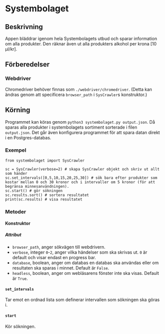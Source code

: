 # Systembolaget

## Beskrivning

Appen bläddrar igenom hela Systembolagets utbud och sparar information om alla produkter. Den räknar även ut alla produkters alkohol per krona [10 µl/kr].

## Förberedelser

### Webdriver

Chromedriver behöver finnas som `./webdriver/chromedriver`. (Detta kan ändras genom att specificera `browser_path` i `SysCrawler`s konstruktor.)

## Körning

Programmet kan köras genom `python3 systembolaget.py output.json`. Då sparas alla produkter i systembolagets sortiment sorterade i filen `output.json`. Det går även konfigurera programmet för att spara datan direkt i en Postgres-databas.

### Exempel

```
from systembolaget import SysCrawler

sc = SysCrawler(verbose=2) # skapa SysCrawler objekt och skriv ut allt som händer
sc.set_intervals([0,5,10,15,20,25,30]) # sök bara efter produkter som kostar mellan 0 och 30 kronor och i intervaller om 5 kronor (för att begränsa minnesanvändningen).
sc.start() # gör sökningen
sc.results.sort() # sortera resultatet
print(sc.results) # visa resultatet
```

### Metoder

#### Konstruktor

##### Attribut

* `browser_path`, anger sökvägen till webdrivern.
* `verbose`, integer `0`-`2`, anger vilka händelser som ska skrivas ut. `0` är default och visar endast en progress bar.
* `database`, boolean, anger om databas en databas ska användas eller om resultaten ska sparas i minnet. Default är `False`.
* `headless`, boolean, anger om webläsarens fönster inte ska visas. Default är `True`.

#### `set_intervals`

Tar emot en ordnad lista som definerar intervallen som sökningen ska göras i.

#### `start`

Kör sökningen.
